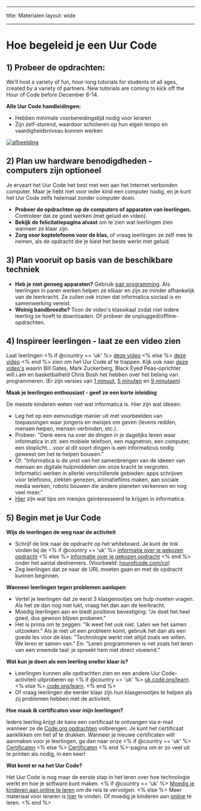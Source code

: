 * * *

title: Materialen layout: wide

* * *

# Hoe begeleid je een Uur Code

## 1) Probeer de opdrachten:

We’ll host a variety of fun, hour-long tutorials for students of all ages, created by a variety of partners. New tutorials are coming to kick off the Hour of Code before December 8-14.

**Alle Uur Code handleidingen:**

  * Hebben minimale voorbereidingstijd nodig voor leraren
  * Zijn zelf-sturend, waardoor scholieren op hun eigen tempo en vaardigheidsniveau kunnen werken

[![afbeelding](http://code.org/images/tutorials.png)](http://code.org/learn)

## 2) Plan uw hardware benodigdheden - computers zijn optioneel

Je ervaart het Uur Code het best met een aan het Internet verbonden computer. Maar je hebt niet voor ieder kind een computer nodig, en je kunt het Uur Code zelfs helemaal zonder computer doen.

  * **Probeer de opdrachten op de computers of apparaten van leerlingen.** Controleer dat ze goed werken (met geluid en video).
  * **Bekijk de felicitatiepagina alvast** om te zien wat leerlingen zien wanneer ze klaar zijn. 
  * **Zorg voor koptelefoons voor de klas**, of vraag leerlingen ze zelf mee te nemen, als de opdracht die je kiest het beste werkt met geluid.

## 3) Plan vooruit op basis van de beschikbare techniek

  * **Heb je niet genoeg apparaten?** Gebruik [pair programming](http://www.ncwit.org/resources/pair-programming-box-power-collaborative-learning). Als leerlingen in paren werken helpen ze elkaar en zijn ze minder afhankelijk van de leerkracht. Ze zullen ook inzien dat informatica sociaal is en samenwerking vereist.
  * **Weinig bandbreedte?** Toon de video's klassikaal zodat niet iedere leerling ze hoeft te downloaden. Of probeer de unplugged/offline-opdrachten.

## 4) Inspireer leerlingen - laat ze een video zien

Laat leerlingen <% if @country == 'uk' %> [deze video](https://www.youtube.com/watch?v=96B5-JGA9EQ) <% else %> [deze video](http://www.youtube.com/watch?v=FC5FbmsH4fw) <% end %> zien om het Uur Code af te trappen. Kijk ook naar [deze video's](http://youtube.com/codeorg) waarin Bill Gates, Mark Zuckerberg, Black Eyed Peas-oprichter will.i.am en basketbalheld Chris Bosh het hebben over het belang van programmeren. (Er zijn versies van [1 minuut](https://www.youtube.com/watch?v=qYZF6oIZtfc), [5 minuten](https://www.youtube.com/watch?v=nKIu9yen5nc) en [9 minutaen](https://www.youtube.com/watch?v=dU1xS07N-FA))

**Maak je leerlingen enthousiast - geef ze een korte inleiding**

De meeste kinderen weten niet wat informatica is. Hier zijn wat ideeen:

  * Leg het op een eenvoudige manier uit met voorbeelden van toepassingen waar jongens en meisjes om geven (levens redden, mensen helpen, mensen verbinden, etc.).
  * Probeer: "Denk eens na over de dingen in je dagelijks leven waar informatica in zit: een mobiele telefoon, een magnetron, een computer, een stoplicht... voor al dit soort dingen is een informaticus nodig geweest om het te helpen bouwen."
  * Of: "Informatica is de unst van het samenbrengen van de ideeen van mensen en digitale hulpmiddelen om onze kracht te vergroten. Informatici werken in allerlei verschillende gebieden: apps schrijven voor telefoons, ziekten genezen, animatiefilms maken, aan sociale media werken, robots bouwen die andere planeten verkennen en nog veel meer."
  * [Hier](http://code.org/girls) zijn wat tips om meisjes geinteresseerd te krijgen in informatica. 

## 5) Begin met je Uur Code

**Wijs de leerlingen de weg naar de activiteit**

  * Schrijf de link naar de opdracht op het whiteboard. Je kunt de link vinden bij de <% if @country == 'uk' %> [informatie over je gekozen opdracht](http://uk.code.org/learn) <% else %> [informatie over je gekozen opdracht](http://code.org/learn) <% end %> onder het aantal deelnemers. (Voorbeeld: [hourofcode.com/co](http://code.org/learn)) 
  * Zeg leerlingen dat ze naar de URL moeten gaan en met de opdracht kunnen beginnen.

**Wanneer leerlingen tegen problemen aanlopen**

  * Vertel je leerlingen dat ze eerst 3 klasgenootjes om hulp moeten vragen. Als het ze dan nog niet lukt, vraag het dan aan de leerkracht.
  * Moedig leerlingen aan en biedt positieve bevestiging: "Je doet het heel goed, dus gewoon blijven proberen."
  * Het is prima om te zeggen: "Ik weet het ook niet. Laten we het samen uitzoeken." Als je niet uit een probleem komt, gebruik het dan als een goede les voor de klas: "Technologie werkt niet altijd zoals we willen. We leren er samen van." En: "Leren programmeren is net zoals het leren van een vreemde taal: je spreekt hem niet direct vloeiend."

**Wat kun je doen als een leerling sneller klaar is?**

  * Leerlingen kunnen alle opdrachten zien en een andere Uur Code-activiteit uitproberen op <% if @country == 'uk' %> [uk.code.org/learn](http://uk.code.org/learn). <% else %> [code.org/learn](http://code.org/learn). <% end %> 
  * Of vraag leerlingen die eerder klaar zijn hun klasgenootjes te helpen als zij problemen hebben met de activiteit.

**Hoe maak ik certificaten voor mijn leerlingen?**

Iedere leerling krijgt de kans een certificaat te ontvangen via e-mail wanneer ze de [Code.org opdrachten](http://studio.code.org) volbrengen. Je kunt het certificaat aanklikken om het af te drukken. Wanneer je nieuwe certificaten wilt aanmaken voor je leerlingen, ga dan naar onze <% if @country == 'uk' %> [Certificaten](http://uk.code.org/certificates) <% else %> [Certificaten](http://code.org/certificates) <% end %>-pagina om er zo veel uit te printen als nodig, in een keer!

**Wat komt er na het Uur Code?**

Het Uur Code is nog maar de eerste stap in het leren over hoe technologie werkt en hoe je software kunt maken. <% if @country == 'uk' %> [Moedig je kinderen aan online te leren](http://uk.code.org/learn/beyond) om de reis te vervolgen. <% else %> Meer materiaal voor leraren is [hier](http://code.org/educate) te vinden. Of moedig je kinderen aan [online](http://code.org/learn/beyond) te leren. <% end %>